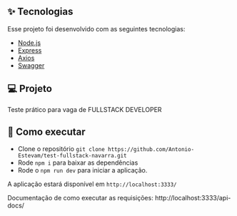 ## ✨ Tecnologias

Esse projeto foi desenvolvido com as seguintes tecnologias:

- [Node.js](https://nodejs.org/en/)
- [Express](https://expressjs.com/)
- [Axios](https://axios-http.com/)
- [Swagger](https://swagger.io/)

## 💻 Projeto

Teste prático para vaga de FULLSTACK DEVELOPER

## 🚀 Como executar

- Clone o repositório `git clone https://github.com/Antonio-Estevam/test-fullstack-navarra.git`
- Rode `npm i` para baixar as dependências
- Rode o `npm run dev` para iniciar a aplicação.

A aplicação estará disponível em `http://localhost:3333/`



Documentação de como executar as requisições: http://localhost:3333/api-docs/


